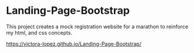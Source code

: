 # Landing-Page-Bootstrap

This project creates a mock registration website for a marathon to reinforce my html, and css concepts.

https://victora-lopez.github.io/Landing-Page-Bootstrap/
